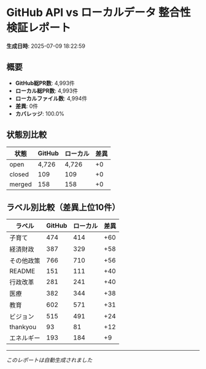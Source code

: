 # GitHub API vs ローカルデータ 整合性検証レポート

**生成日時**: 2025-07-09 18:22:59

## 概要

- **GitHub総PR数**: 4,993件
- **ローカル総PR数**: 4,993件
- **ローカルファイル数**: 4,994件
- **差異**: 0件
- **カバレッジ**: 100.0%

## 状態別比較

| 状態 | GitHub | ローカル | 差異 |
|------|--------|----------|------|
| open | 4,726 | 4,726 | +0 |
| closed | 109 | 109 | +0 |
| merged | 158 | 158 | +0 |

## ラベル別比較（差異上位10件）

| ラベル | GitHub | ローカル | 差異 |
|--------|--------|----------|------|
| 子育て | 474 | 414 | +60 |
| 経済財政 | 387 | 329 | +58 |
| その他政策 | 766 | 710 | +56 |
| README | 151 | 111 | +40 |
| 行政改革 | 281 | 241 | +40 |
| 医療 | 382 | 344 | +38 |
| 教育 | 602 | 571 | +31 |
| ビジョン | 515 | 491 | +24 |
| thankyou | 93 | 81 | +12 |
| エネルギー | 193 | 184 | +9 |

---
*このレポートは自動生成されました*
